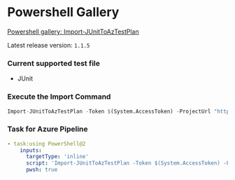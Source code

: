 # Powershell Gallery
[Powershell gallery: Import-JUnitToAzTestPlan](https://www.powershellgallery.com/packages/Import-JUnitToAzTestPlan)

Latest release version: `1.1.5`

### Current supported test file
- JUnit

### Execute the Import Command
```r
Import-JUnitToAzTestPlan -Token $(System.AccessToken) -ProjectUrl "https://dev.azure.com/yourorganization/yourproject" -TestPlanID 1 -TestSuiteID 11 -TestConfiguration "Windows 10" -ExecutionReport "path/to/your/junit-results.xml"
```

###  Task for Azure Pipeline
```yaml r
- task:using PowerShell@2
    inputs:
      targetType: 'inline'
      script: 'Import-JUnitToAzTestPlan -Token $(System.AccessToken) -ProjectUrl "https://dev.azure.com/yourorganization/yourproject" -TestPlanID 1 -TestSuiteID 11 -TestConfiguration $(TC) -ExecutionReport "path/to/your/junit-results.xml"'
      pwsh: true
```
